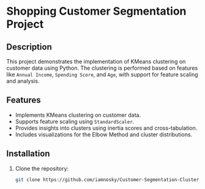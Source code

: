 # Shopping Customer Segmentation Project

## Description
This project demonstrates the implementation of KMeans clustering on customer data using Python. The clustering is performed based on features like `Annual Income`, `Spending Score`, and `Age`, with support for feature scaling and analysis.

## Features
- Implements KMeans clustering on customer data.
- Supports feature scaling using `StandardScaler`.
- Provides insights into clusters using inertia scores and cross-tabulation.
- Includes visualizations for the Elbow Method and cluster distributions.

## Installation
1. Clone the repository:
   ```bash
   git clone https://github.com/iamnosky/Customer-Segmentation-Clustering-Analysis.git
